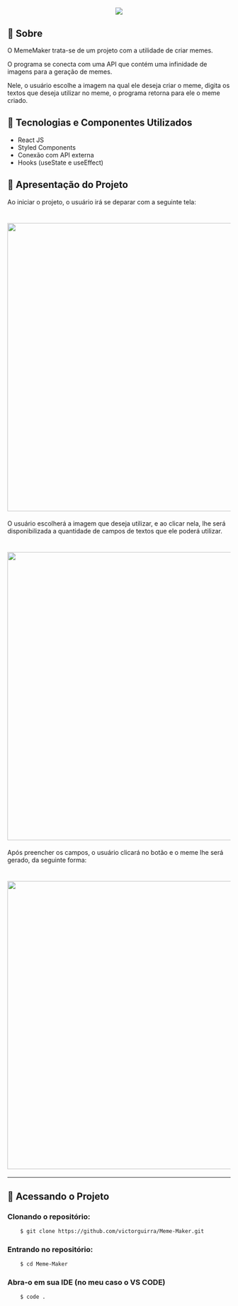 <h1 align="center">
    <img src="https://ik.imagekit.io/ur6xo9m70i/logo_0Tnm9Crin.svg" />
</h1>

## 📔 Sobre

O MemeMaker trata-se de um projeto com a utilidade de criar memes.

O programa se conecta com uma API que contém uma infinidade de imagens para a geração de memes.

Nele, o usuário escolhe a imagem na qual ele deseja criar o meme, digita os textos que deseja utilizar no meme, o programa retorna para ele o meme criado.

## 🚀 Tecnologias e Componentes Utilizados

- React JS
- Styled Components
- Conexão com API externa
- Hooks (useState e useEffect)

## 📱 Apresentação do Projeto

Ao iniciar o projeto, o usuário irá se deparar com a seguinte tela:

<h1 align="center">
    <img src="https://ik.imagekit.io/ur6xo9m70i/Screenshot_1_aPMAI_Rf7.png" width="650">
</h1>

O usuário escolherá a imagem que deseja utilizar, e ao clicar nela, lhe será disponibilizada a quantidade de campos de textos que ele poderá utilizar.

<h1 align="center">
    <img src="https://ik.imagekit.io/ur6xo9m70i/Screenshot_3_HeFVgq0OR.png" width="650">
</h1>

Após preencher os campos, o usuário clicará no botão e o meme lhe será gerado, da seguinte forma:

<h1 align="center">
    <img src="https://ik.imagekit.io/ur6xo9m70i/Screenshot_4_XnYzDDmd9.png" width="650">
</h1>

---

## 📂 Acessando o Projeto

<h3>
    Clonando o repositório:
</h3>

```bash
    $ git clone https://github.com/victorguirra/Meme-Maker.git
```

<h3>
    Entrando no repositório:
</h3>

```bash
    $ cd Meme-Maker
```

<h3>
Abra-o em sua IDE (no meu caso o VS CODE)
</h3>

```bash
    $ code .
```